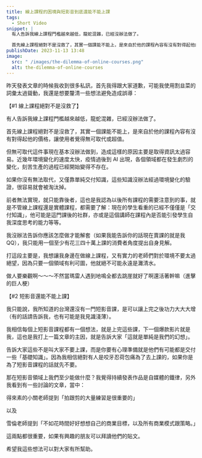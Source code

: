```yaml
---
title: 線上課程的困境與短影音到底還能不能上課
tags:
  - Short Video
snippet: |
  有人告訴我線上課程門檻越來越低，龍蛇混雜，已經沒辦法做了。

  首先線上課程絕對不是沒救了，其實一個課能不能上，是來自於他的課程內容有沒有對得起他的價格，讓使用者覺得無可取代或超值。
publishDate: 2023-11-13 13:48
image:
  src: " /images/the-dilemma-of-online-courses.png"
  alt: the-dilemma-of-online-courses
---
```

昨天發表文章的時候我收到很多私訊，首先我得跟大家道歉，可能我使用割韭菜的詞彙太過聳動，我還是想要釐清一些想法避免造成誤導：

【#1 線上課程絕對不是沒救了】

有人告訴我線上課程門檻越來越低，龍蛇混雜，已經沒辦法做了。

首先線上課程絕對不是沒救了，其實一個課能不能上，是來自於他的課程內容有沒有對得起他的價格，讓使用者覺得無可取代或超值。

但無可取代這件事現在基本沒辦法做到，造成這樣的原因主要是取得資訊太過容易。近幾年環境變化的速度太快，疫情過後到 AI 出現，各個領域都在發生劇烈的變化，刻苦生產的過程已經開始變得不存在。

如果你沒有無法取代，又僅靠單純交付知識，這些知識沒辦法經過環境變化的驗證，很容易就會被淘汰掉。

前者無法實現，就只能靠後者，這也是我認為以後所有課程的需要注意到的事，就是不管線上課程還是實體課程，都需要了解：現在的學生看重的已經不僅僅是「交付知識」，他可能是這門課後的社群，亦或是這個講師在課程內是否能引發學生自我深度思考的能力等等。

我沒辦法告訴你應該怎麼做才能解套（如果我能告訴你的話現在賣課的就是我QQ），我只能用一個至少有花三四十萬上課的消費者角度提出自身見解。

打這段主要是，我想讓我身邊在做線上課程，又有實力的老師們對於環境不要太過絕望，因為只要一個領域有利可圖，他就絕不可能永遠是灘清水。

做人要樂觀啊～～～不然當瑪雷人遇到地鳴全都去跳崖就好了啊還活著幹嘛（進擊的巨人梗）

【#2 短影音還能不能上課】

我只能說，我所知道的台灣還沒有一門短影音課，是可以讓上完之後功力大大大增（有的話請告訴我，也有可能是我見識淺薄）。

我相信每個上短影音課程都有一個想法，就是上完這些課，下一個爆款影片就是我，這也是我打上一篇文章的主因，就是告訴大家「這就是單純是我們的幻想」。

告訴大家這些不是叫大家不要上課，而是你要有心理準備就是他們有可能都是交付一些「基礎知識」。因為我相信絕對有人是咬牙忍荷包痛為了去上課的，如果你是為了短影音課程的話就先不要。

那在短影音領域上我們至少能做什麼？我覺得持續發表作品是自媒體的鐵律，另外我看到有一些討論的文章，當中：

得來素的小關老師提到「拍跟剪的大量練習是很重要的」

以及

雪倫老師提到「不如花時間好好想想自己的商業目標，以及所有商業模式跟策略。」

這兩點都很重要，如果有興趣的朋友可以拜讀他們的貼文。

希望我這些想法可以對大家有所幫助。